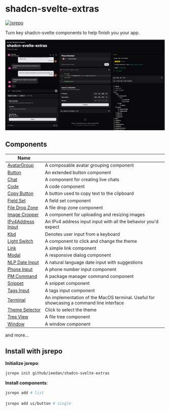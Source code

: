 # shadcn-svelte-extras

[![jsrepo](https://jsrepo.dev/badges/build/passing.svg)](https://jsrepo.dev/registry?url=github/ieedan/shadcn-svelte-extras)

Turn key shadcn-svelte components to help finish you your app.

![image](https://github.com/ieedan/shadcn-svelte-extras/blob/main/static/og.png?raw=true)

## Components

| Name                                                                               |                                                                                         |
| ---------------------------------------------------------------------------------- | --------------------------------------------------------------------------------------- |
| [AvatarGroup](https://shadcn-svelte-extras.com/components/avatar-group)            | A composable avatar grouping component                                                  |
| [Button](https://shadcn-svelte-extras.com/components/button)                       | An extended button component                                                            |
| [Chat](https://shadcn-svelte-extras.com/components/chat)                           | A component for creating live chats                                                     |
| [Code](https://shadcn-svelte-extras.com/components/code)                           | A code component                                                                        |
| [Copy Button](https://shadcn-svelte-extras.com/components/copy-button)             | A button used to copy text to the clipboard                                             |
| [Field Set](https://shadcn-svelte-extras.com/components/field-set)                 | A field set component                                                                   |
| [File Drop Zone](https://shadcn-svelte-extras.com/components/file-drop-zone)       | A file drop zone component                                                              |
| [Image Cropper](https://shadcn-svelte-extras.com/components/image-cropper)         | A component for uploading and resizing images                                           |
| [IPv4Address Input](https://shadcn-svelte-extras.com/components/ipv4address-input) | An IPv4 address input input with all the behavior you'd expect                          |
| [Kbd](https://shadcn-svelte-extras.com/components/kbd)                             | Denotes user input from a keyboard                                                      |
| [Light Switch](https://shadcn-svelte-extras.com/components/light-switch)           | A component to click and change the theme                                               |
| [Link](https://shadcn-svelte-extras.com/components/link)                           | A simple link component                                                                 |
| [Modal](https://shadcn-svelte-extras.com/components/modal)                         | A responsive dialog component                                                           |
| [NLP Date Input](https://shadcn-svelte-extras.com/components/nlp-date-input)       | A natural language date input with suggestions                                          |
| [Phone Input](https://shadcn-svelte-extras.com/components/phone-input)             | A phone number input component                                                          |
| [PM Command](https://shadcn-svelte-extras.com/components/pm-command)               | A package manager command component                                                     |
| [Snippet](https://shadcn-svelte-extras.com/components/snippet)                     | A snippet component                                                                     |
| [Tags Input](https://shadcn-svelte-extras.com/components/tags-input)               | A tags input component                                                                  |
| [Terminal](https://shadcn-svelte-extras.com/components/terminal)                   | An implementation of the MacOS terminal. Useful for showcasing a command line interface |
| [Theme Selector](https://shadcn-svelte-extras.com/components/theme-selector)       | Click to select the theme                                                               |
| [Tree View](https://shadcn-svelte-extras.com/components/tree-view)                 | A file tree component                                                                   |
| [Window](https://shadcn-svelte-extras.com/components/window)                       | A window component                                                                      |

and more...

## Install with jsrepo

**Initialize jsrepo**:

```bash
jsrepo init github/ieedan/shadcn-svelte-extras
```

**Install components**:

```bash
jsrepo add # list

jsrepo add ui/button # single
```
